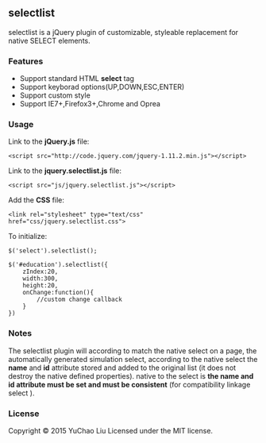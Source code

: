 ## selectlist

selectlist is a jQuery plugin of customizable, styleable replacement for native SELECT elements.

### Features

* Support standard HTML **select** tag
* Support keyborad options(UP,DOWN,ESC,ENTER)
* Support custom style
* Support IE7+,Firefox3+,Chrome and Oprea

### Usage

Link to the **jQuery.js** file:

```
<script src="http://code.jquery.com/jquery-1.11.2.min.js"></script>
```

Link to the **jquery.selectlist.js** file:

```
<script src="js/jquery.selectlist.js"></script>
```

Add the **CSS** file:

```
<link rel="stylesheet" type="text/css" href="css/jquery.selectlist.css">
```

To initialize:

```
$('select').selectlist();

$('#education').selectlist({
    zIndex:20,
    width:300,
    height:20,
    onChange:function(){
        //custom change callback
    }
})
```

### Notes
The selectlist plugin will according to match the native select on a page, the automatically generated simulation select, according to the native select the **name** and **id** attribute stored and added to the original list (it does not destroy the native defined properties).
native to the select is **the name and id attribute must be set and must be consistent** (for compatibility linkage select ).

### License

Copyright © 2015 YuChao Liu Licensed under the MIT license.